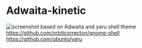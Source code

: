 # Adwaita-kinetic
![screenshot](https://github.com/orbitcorrecton/Adwaita-kinetic/blob/main/media/Screenshot.png?raw=true)
based on Adwaita and yaru shell theme  
https://github.com/orbitcorrecton/gnome-shell  
https://github.com/ubuntu/yaru
